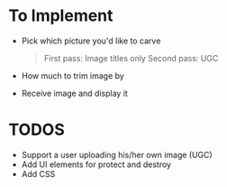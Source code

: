 # To Implement

- Pick which picture you'd like to carve
  > First pass: Image titles only
  > Second pass: UGC

- How much to trim image by

- Receive image and display it


# TODOS

- Support a user uploading his/her own image (UGC)
- Add UI elements for protect and destroy 
- Add CSS
